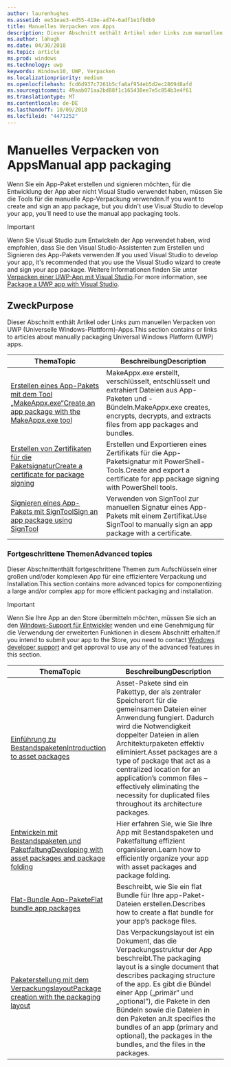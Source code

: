 ```yaml
---
author: laurenhughes
ms.assetid: ee51eae3-ed55-419e-ad74-6adf1e1fb8b9
title: Manuelles Verpacken von Apps
description: Dieser Abschnitt enthält Artikel oder Links zum manuellen Verpacken von UWP (Universelle Windows-Plattform)-Apps.
ms.author: lahugh
ms.date: 04/30/2018
ms.topic: article
ms.prod: windows
ms.technology: uwp
keywords: Windows10, UWP, Verpacken
ms.localizationpriority: medium
ms.openlocfilehash: fcd6d937c7261b5cfa8af954eb5d2ec2869d8afd
ms.sourcegitcommit: 49aab071aa2bd88f1c165438ee7e5c854b3e4f61
ms.translationtype: MT
ms.contentlocale: de-DE
ms.lasthandoff: 10/09/2018
ms.locfileid: "4471252"
---
```

# <a name="manual-app-packaging"></a><span data-ttu-id="0c4e4-104">Manuelles Verpacken von Apps</span><span class="sxs-lookup"><span data-stu-id="0c4e4-104">Manual app packaging</span></span>

<span data-ttu-id="0c4e4-105">Wenn Sie ein App-Paket erstellen und signieren möchten, für die Entwicklung der App aber nicht Visual Studio verwendet haben, müssen Sie die Tools für die manuelle App-Verpackung verwenden.</span><span class="sxs-lookup"><span data-stu-id="0c4e4-105">If you want to create and sign an app package, but you didn't use Visual Studio to develop your app, you'll need to use the manual app packaging tools.</span></span>

> [!IMPORTANT] 
> <span data-ttu-id="0c4e4-106">Wenn Sie Visual Studio zum Entwickeln der App verwendet haben, wird empfohlen, dass Sie den Visual Studio-Assistenten zum Erstellen und Signieren des App-Pakets verwenden.</span><span class="sxs-lookup"><span data-stu-id="0c4e4-106">If you used Visual Studio to develop your app, it's recommended that you use the Visual Studio wizard to create and sign your app package.</span></span> <span data-ttu-id="0c4e4-107">Weitere Informationen finden Sie unter [Verpacken einer UWP-App mit Visual Studio](https://msdn.microsoft.com/windows/uwp/packaging/packaging-uwp-apps).</span><span class="sxs-lookup"><span data-stu-id="0c4e4-107">For more information, see [Package a UWP app with Visual Studio](https://msdn.microsoft.com/windows/uwp/packaging/packaging-uwp-apps).</span></span>

## <a name="purpose"></a><span data-ttu-id="0c4e4-108">Zweck</span><span class="sxs-lookup"><span data-stu-id="0c4e4-108">Purpose</span></span>

<span data-ttu-id="0c4e4-109">Dieser Abschnitt enthält Artikel oder Links zum manuellen Verpacken von UWP (Universelle Windows-Plattform)-Apps.</span><span class="sxs-lookup"><span data-stu-id="0c4e4-109">This section contains or links to articles about manually packaging Universal Windows Platform (UWP) apps.</span></span>

| <span data-ttu-id="0c4e4-110">Thema</span><span class="sxs-lookup"><span data-stu-id="0c4e4-110">Topic</span></span> | <span data-ttu-id="0c4e4-111">Beschreibung</span><span class="sxs-lookup"><span data-stu-id="0c4e4-111">Description</span></span> |
|-------|-------------|
| [<span data-ttu-id="0c4e4-112">Erstellen eines App-Pakets mit dem Tool „MakeAppx.exe“</span><span class="sxs-lookup"><span data-stu-id="0c4e4-112">Create an app package with the MakeAppx.exe tool</span></span>](create-app-package-with-makeappx-tool.md) | <span data-ttu-id="0c4e4-113">MakeAppx.exe erstellt, verschlüsselt, entschlüsselt und extrahiert Dateien aus App-Paketen und -Bündeln.</span><span class="sxs-lookup"><span data-stu-id="0c4e4-113">MakeAppx.exe creates, encrypts, decrypts, and extracts files from app packages and bundles.</span></span> |
| [<span data-ttu-id="0c4e4-114">Erstellen von Zertifikaten für die Paketsignatur</span><span class="sxs-lookup"><span data-stu-id="0c4e4-114">Create a certificate for package signing</span></span>](create-certificate-package-signing.md) | <span data-ttu-id="0c4e4-115">Erstellen und Exportieren eines Zertifikats für die App-Paketsignatur mit PowerShell-Tools.</span><span class="sxs-lookup"><span data-stu-id="0c4e4-115">Create and export a certificate for app package signing with PowerShell tools.</span></span> |
| [<span data-ttu-id="0c4e4-116">Signieren eines App-Pakets mit SignTool</span><span class="sxs-lookup"><span data-stu-id="0c4e4-116">Sign an app package using SignTool</span></span>](sign-app-package-using-signtool.md) | <span data-ttu-id="0c4e4-117">Verwenden von SignTool zur manuellen Signatur eines App-Pakets mit einem Zertifikat.</span><span class="sxs-lookup"><span data-stu-id="0c4e4-117">Use SignTool to manually sign an app package with a certificate.</span></span> |

### <a name="advanced-topics"></a><span data-ttu-id="0c4e4-118">Fortgeschrittene Themen</span><span class="sxs-lookup"><span data-stu-id="0c4e4-118">Advanced topics</span></span>

<span data-ttu-id="0c4e4-119">Dieser Abschnittenthält fortgeschrittene Themen zum Aufschlüsseln einer großen und/oder komplexen App für eine effizientere Verpackung und Installation.</span><span class="sxs-lookup"><span data-stu-id="0c4e4-119">This section contains more advanced topics for componentizing a large and/or complex app for more efficient packaging and installation.</span></span> 

> [!IMPORTANT]
> <span data-ttu-id="0c4e4-120">Wenn Sie Ihre App an den Store übermitteln möchten, müssen Sie sich an den [Windows-Support für Entwickler](https://developer.microsoft.com/windows/support) wenden und eine Genehmigung für die Verwendung der erweiterten Funktionen in diesem Abschnitt erhalten.</span><span class="sxs-lookup"><span data-stu-id="0c4e4-120">If you intend to submit your app to the Store, you need to contact [Windows developer support](https://developer.microsoft.com/windows/support) and get approval to use any of the advanced features in this section.</span></span>


| <span data-ttu-id="0c4e4-121">Thema</span><span class="sxs-lookup"><span data-stu-id="0c4e4-121">Topic</span></span> | <span data-ttu-id="0c4e4-122">Beschreibung</span><span class="sxs-lookup"><span data-stu-id="0c4e4-122">Description</span></span> |
|-------|-------------|
| [<span data-ttu-id="0c4e4-123">Einführung zu Bestandspaketen</span><span class="sxs-lookup"><span data-stu-id="0c4e4-123">Introduction to asset packages</span></span>](asset-packages.md) | <span data-ttu-id="0c4e4-124">Asset-Pakete sind ein Pakettyp, der als zentraler Speicherort für die gemeinsamen Dateien einer Anwendung fungiert. Dadurch wird die Notwendigkeit doppelter Dateien in allen Architekturpaketen effektiv eliminiert.</span><span class="sxs-lookup"><span data-stu-id="0c4e4-124">Asset packages are a type of package that act as a centralized location for an application’s common files – effectively eliminating the necessity for duplicated files throughout its architecture packages.</span></span> |
| [<span data-ttu-id="0c4e4-125">Entwickeln mit Bestandspaketen und Paketfaltung</span><span class="sxs-lookup"><span data-stu-id="0c4e4-125">Developing with asset packages and package folding</span></span>](package-folding.md) | <span data-ttu-id="0c4e4-126">Hier erfahren Sie, wie Sie Ihre App mit Bestandspaketen und Paketfaltung effizient organisieren.</span><span class="sxs-lookup"><span data-stu-id="0c4e4-126">Learn how to efficiently organize your app with asset packages and package folding.</span></span> |
| [<span data-ttu-id="0c4e4-127">Flat-Bundle App-Pakete</span><span class="sxs-lookup"><span data-stu-id="0c4e4-127">Flat bundle app packages</span></span>](flat-bundles.md) | <span data-ttu-id="0c4e4-128">Beschreibt, wie Sie ein flat Bundle für Ihre app-Paket-Dateien erstellen.</span><span class="sxs-lookup"><span data-stu-id="0c4e4-128">Describes how to create a flat bundle for your app’s package files.</span></span> |
| [<span data-ttu-id="0c4e4-129">Paketerstellung mit dem Verpackungslayout</span><span class="sxs-lookup"><span data-stu-id="0c4e4-129">Package creation with the packaging layout</span></span>](packaging-layout.md) | <span data-ttu-id="0c4e4-130">Das Verpackungslayout ist ein Dokument, das die Verpackungsstruktur der App beschreibt.</span><span class="sxs-lookup"><span data-stu-id="0c4e4-130">The packaging layout is a single document that describes packaging structure of the app.</span></span> <span data-ttu-id="0c4e4-131">Es gibt die Bündel einer App („primär” und „optional”), die Pakete in den Bündeln sowie die Dateien in den Paketen an.</span><span class="sxs-lookup"><span data-stu-id="0c4e4-131">It specifies the bundles of an app (primary and optional), the packages in the bundles, and the files in the packages.</span></span> |
